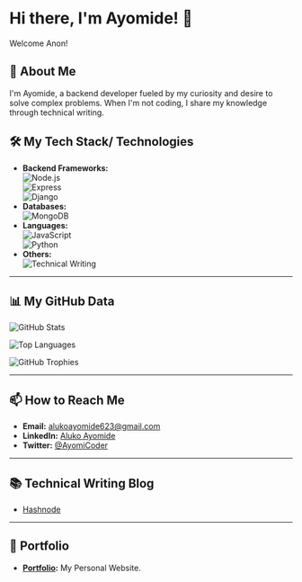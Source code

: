 # Hi there, I'm Ayomide! 👋

Welcome Anon!

## 🚀 About Me
I'm Ayomide, a backend developer fueled by my curiosity and desire to solve complex problems. When I'm not coding, I share my knowledge through technical writing.

## 🛠️ My Tech Stack/ Technologies
- **Backend Frameworks:**  
  ![Node.js](https://img.shields.io/badge/Node.js-339933?style=for-the-badge&logo=node.js&logoColor=white)  
  ![Express](https://img.shields.io/badge/Express-000000?style=for-the-badge&logo=express&logoColor=white)  
  ![Django](https://img.shields.io/badge/Django-092E20?style=for-the-badge&logo=django&logoColor=white)
- **Databases:**  
  ![MongoDB](https://img.shields.io/badge/MongoDB-47A248?style=for-the-badge&logo=mongodb&logoColor=white)
- **Languages:**  
  ![JavaScript](https://img.shields.io/badge/JavaScript-F7DF1E?style=for-the-badge&logo=javascript&logoColor=black)  
  ![Python](https://img.shields.io/badge/Python-3776AB?style=for-the-badge&logo=python&logoColor=white)
- **Others:**  
  ![Technical Writing](https://img.shields.io/badge/Technical%20Writing-000000?style=for-the-badge&logo=read-the-docs&logoColor=white)

---

## 📊 My GitHub Data

![GitHub Stats](https://github-readme-stats.vercel.app/api?username=AyomiCoder&show_icons=true&theme=dark&hide=stars,issues)

![Top Languages](https://github-readme-stats.vercel.app/api/top-langs/?username=AyomiCoder&layout=compact&theme=dark)

![GitHub Trophies](https://github-profile-trophy.vercel.app/?username=AyomiCoder&theme=gruvbox)

---

## 📫 How to Reach Me
- **Email:** alukoayomide623@gmail.com  
- **LinkedIn:** [Aluko Ayomide](https://www.linkedin.com/in/ayomide-aluko-555fdrrg)  
- **Twitter:** [@AyomiCoder](https://x.com/AyomiCoder)

---

## 📚 Technical Writing Blog
- [Hashnode](https://oxayomide.hashnode.dev)


---

## 📂 Portfolio
- **[Portfolio](https://ayoaluko.vercel.app/):** My Personal Website.
